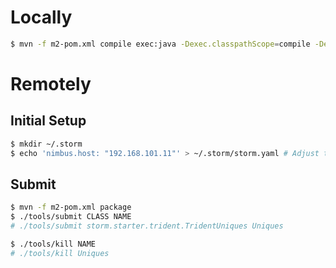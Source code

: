 Locally
=======

~~~bash
$ mvn -f m2-pom.xml compile exec:java -Dexec.classpathScope=compile -Dexec.mainClass=storm.starter.trident.TridentUniques
~~~

Remotely
========

Initial Setup
-------------

~~~bash
$ mkdir ~/.storm
$ echo 'nimbus.host: "192.168.101.11"' > ~/.storm/storm.yaml # Adjust the IP address as needed
~~~

Submit
------
~~~bash
$ mvn -f m2-pom.xml package
$ ./tools/submit CLASS NAME
# ./tools/submit storm.starter.trident.TridentUniques Uniques

$ ./tools/kill NAME
# ./tools/kill Uniques
~~~
